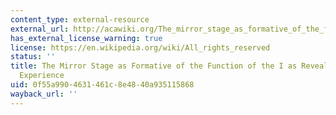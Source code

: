 ```yaml
---
content_type: external-resource
external_url: http://acawiki.org/The_mirror_stage_as_formative_of_the_function_of_the_I_as_revealed_in_psychoanalytic_experience
has_external_license_warning: true
license: https://en.wikipedia.org/wiki/All_rights_reserved
status: ''
title: The Mirror Stage as Formative of the Function of the I as Revealed in Psychoanalytic
  Experience
uid: 0f55a990-4631-461c-8e48-40a935115868
wayback_url: ''
---
```

